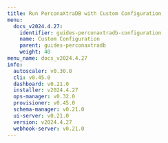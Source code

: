 ```yaml
---
title: Run PerconaXtraDB with Custom Configuration
menu:
  docs_v2024.4.27:
    identifier: guides-perconaxtradb-configuration
    name: Custom Configuration
    parent: guides-perconaxtradb
    weight: 40
menu_name: docs_v2024.4.27
info:
  autoscaler: v0.30.0
  cli: v0.45.0
  dashboard: v0.21.0
  installer: v2024.4.27
  ops-manager: v0.32.0
  provisioner: v0.45.0
  schema-manager: v0.21.0
  ui-server: v0.21.0
  version: v2024.4.27
  webhook-server: v0.21.0
---
```


